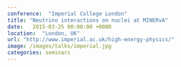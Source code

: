 ```yaml
---
conference:  "Imperial College London"
title: "Neutrino interactions on nuclei at MINERvA"
date:   2015-03-25 00:00:00 +0000
location:  "London, UK"
url: "http://www.imperial.ac.uk/high-energy-physics/"
image: /images/talks/imperial.jpg
categories: seminars
---
```



